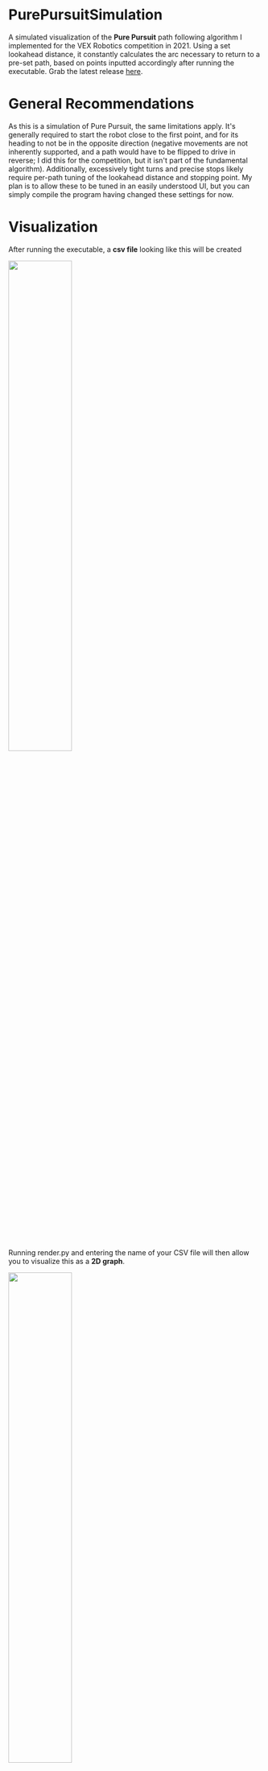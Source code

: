 # PurePursuitSimulation
A simulated visualization of the **Pure Pursuit** path following algorithm I implemented for the VEX Robotics competition in 2021. Using a set lookahead distance, it constantly calculates the arc necessary to return to a pre-set path, based on points inputted accordingly after running the executable. Grab the latest release [here](https://github.com/odepoint/PurePursuitSimulation/releases).


# General Recommendations
As this is a simulation of Pure Pursuit, the same limitations apply. It's generally required to start the robot close to the first point, and for its heading to not be in the opposite direction (negative movements are not inherently supported, and a path would have to be flipped to drive in reverse; I did this for the competition, but it isn't part of the fundamental algorithm). Additionally, excessively tight turns and precise stops likely require per-path tuning of the lookahead distance and stopping point. My plan is to allow these to be tuned in an easily understood UI, but you can simply compile the program having changed these settings for now.

# Visualization
After running the executable, a **csv file** looking like this will be created 

<img src="https://i.imgur.com/OujDLYJ.png"  width=50% height=50%>

Running render.py and entering the name of your CSV file will then allow you to visualize this as a **2D graph**.

<img src="https://i.imgur.com/H0I5w2v.png"  width=50% height=50%>

# TODO
My eventual plan is to encapsulate the visualization and calculations into one interactive program, with toggleable settings for
1. Lookahead distance
2. Stopping point

and a rendering of it in real time

# Thanks

My friend [Liam](https://github.com/hpst3r) for letting me bounce ideas off of him, and refactoring the makefile to be multiplatform.
